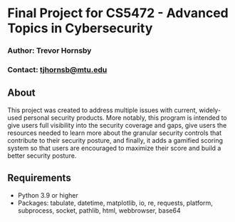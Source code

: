 # Final Project for CS5472 - Advanced Topics in Cybersecurity
### Author: Trevor Hornsby
### Contact: tjhornsb@mtu.edu

## About
This project was created to address multiple issues with current, widely-used personal security products. More notably, this program is intended to give users full visibility into the security coverage and gaps, give users the resources needed to learn more about the granular security controls that contribute to their security posture, and finally, it adds a gamified scoring system so that users are encouraged to maximize their score and build a better security posture.

## Requirements
 - Python 3.9 or higher
 - Packages: tabulate, datetime, matplotlib, io, re, requests, platform, subprocess, socket, pathlib, html, webbrowser, base64

